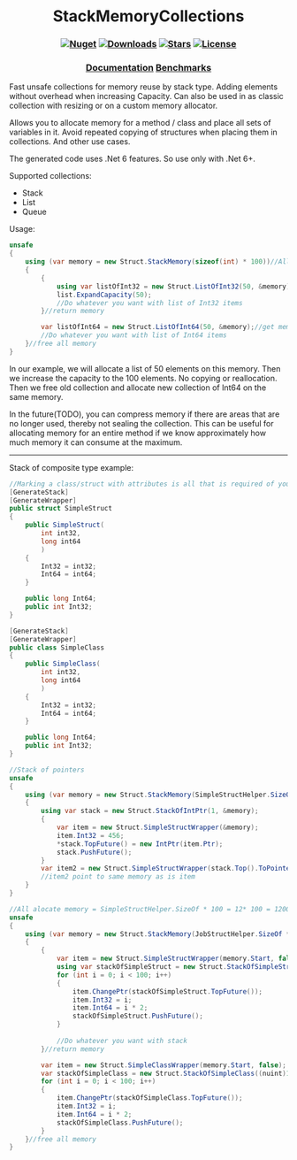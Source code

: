 <h1 align="center">
  <a>StackMemoryCollections</a>
</h1>

<h3 align="center">

  [![Nuget](https://img.shields.io/nuget/v/StackMemoryCollections?logo=StackMemoryCollections)](https://www.nuget.org/packages/StackMemoryCollections/)
  [![Downloads](https://img.shields.io/nuget/dt/StackMemoryCollections.svg)](https://www.nuget.org/packages/StackMemoryCollections/)
  [![Stars](https://img.shields.io/github/stars/SoftStoneDevelop/StackMemoryCollections?color=brightgreen)](https://github.com/SoftStoneDevelop/StackMemoryCollections/stargazers)
  [![License](https://img.shields.io/badge/license-MIT-blue.svg)](LICENSE)

</h3>

<h3 align="center">
  <a href="https://github.com/SoftStoneDevelop/StackMemoryCollections/blob/main/Documentation/Readme.md">Documentation</a>
  <a href="https://github.com/SoftStoneDevelop/StackMemoryCollections/blob/main/Benchmarks.md">Benchmarks</a>
</h3>

Fast unsafe collections for memory reuse by stack type. Adding elements without overhead when increasing Capacity. Can also be used in as classic collection with resizing or on a custom memory allocator.

Allows you to allocate memory for a method / class and place all sets of variables in it.
Avoid repeated copying of structures when placing them in collections.
And other use cases.

The generated code uses .Net 6 features. So use only with .Net 6+.

Supported collections:
- Stack
- List
- Queue

Usage:

```C#
unsafe
{
    using (var memory = new Struct.StackMemory(sizeof(int) * 100))//Allocate memory for all your collections.
    {   
        {
            using var listOfInt32 = new Struct.ListOfInt32(50, &memory);
            list.ExpandCapacity(50);
            //Do whatever you want with list of Int32 items
        }//return memory

        var listOfInt64 = new Struct.ListOfInt64(50, &memory);//get memory
        //Do whatever you want with list of Int64 items
    }//free all memory
}

```

In our example, we will allocate a list of 50 elements on this memory.
Then we increase the capacity to the 100 elements. No copying or reallocation.
Then we free old collection and allocate new collection of Int64 on the same memory.

In the future(TODO), you can compress memory if there are areas that are no longer used, thereby not sealing the collection.
This can be useful for allocating memory for an entire method if we know approximately how much memory it can consume at the maximum.

_____
Stack of composite type example:

```C#
//Marking a class/struct with attributes is all that is required of you.
[GenerateStack]
[GenerateWrapper]
public struct SimpleStruct
{
    public SimpleStruct(
        int int32,
        long int64
        )
    {
        Int32 = int32;
        Int64 = int64;
    }

    public long Int64;
    public int Int32;
}

[GenerateStack]
[GenerateWrapper]
public class SimpleClass
{
    public SimpleClass(
        int int32,
        long int64
        )
    {
        Int32 = int32;
        Int64 = int64;
    }

    public long Int64;
    public int Int32;
}

```

```C#
//Stack of pointers
unsafe
{
    using (var memory = new Struct.StackMemory(SimpleStructHelper.SizeOf + (nuint)sizeof(IntPtr)))
    {
        using var stack = new Struct.StackOfIntPtr(1, &memory);
        {
            var item = new Struct.SimpleStructWrapper(&memory);
            item.Int32 = 456;
            *stack.TopFuture() = new IntPtr(item.Ptr);
            stack.PushFuture();
        }
        var item2 = new Struct.SimpleStructWrapper(stack.Top().ToPointer());
        //item2 point to same memory as is item
    }
}
```

```C#
//All alocate memory = SimpleStructHelper.SizeOf * 100 = 12* 100 = 1200 byte
unsafe
{
    using (var memory = new Struct.StackMemory(JobStructHelper.SizeOf * (nuint)100))//allocate memory
    {       
        {
            var item = new Struct.SimpleStructWrapper(memory.Start, false);
            using var stackOfSimpleStruct = new Struct.StackOfSimpleStruct((nuint)100, &memory);//get memory
            for (int i = 0; i < 100; i++)
            {
                item.ChangePtr(stackOfSimpleStruct.TopFuture());
                item.Int32 = i;
                item.Int64 = i * 2;
                stackOfSimpleStruct.PushFuture();
            }
        
            //Do whatever you want with stack
        }//return memory

        var item = new Struct.SimpleClassWrapper(memory.Start, false);
        var stackOfSimpleClass = new Struct.StackOfSimpleClass((nuint)100, &memory);//get memory
        for (int i = 0; i < 100; i++)
        {
            item.ChangePtr(stackOfSimpleClass.TopFuture());
            item.Int32 = i;
            item.Int64 = i * 2;
            stackOfSimpleClass.PushFuture();
        }
    }//free all memory
}

```

